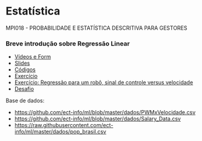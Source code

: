 # Estatística
MPI018 - PROBABILIDADE E ESTATÍSTICA DESCRITIVA PARA GESTORES

### Breve introdução sobre Regressão Linear  

* [Vídeos e Form](https://forms.gle/QWaVAi71GBTnjNYK8) 
* [Slides](https://docs.google.com/presentation/d/1iELBYui_t5S_FNhsOZkqm_a1xvHtOW17QbGeLYWAr-s/edit?usp=sharing) 
* [Códigos](https://colab.research.google.com/drive/1cnvCdgxz0eHWzSSjKrMPD1LLj5VE21rv?usp=sharing) 
* [Exercício](https://colab.research.google.com/drive/1Ije_CQ1uywwhaQU9bnDEiSmS0b9AJq1E?usp=sharing)  
* [Exercício: Regressão para um robô, sinal de controle versus velocidade](https://colab.research.google.com/drive/1o9CMWrLljF3WnQ2kg91GqXufaJLkPyhA?usp=sharing) 
* [Desafio](https://colab.research.google.com/drive/1cY0xY7G8hh6OLBndI7_M5i48ZBqdSBA7?usp=sharing) 

Base de dados: 
* https://github.com/ect-info/ml/blob/master/dados/PWMxVelocidade.csv
* https://github.com/ect-info/ml/blob/master/dados/Salary_Data.csv
* https://raw.githubusercontent.com/ect-info/ml/master/dados/pop_brasil.csv
